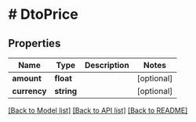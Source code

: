 # # DtoPrice

## Properties

Name | Type | Description | Notes
------------ | ------------- | ------------- | -------------
**amount** | **float** |  | [optional]
**currency** | **string** |  | [optional]

[[Back to Model list]](../../README.md#models) [[Back to API list]](../../README.md#endpoints) [[Back to README]](../../README.md)
